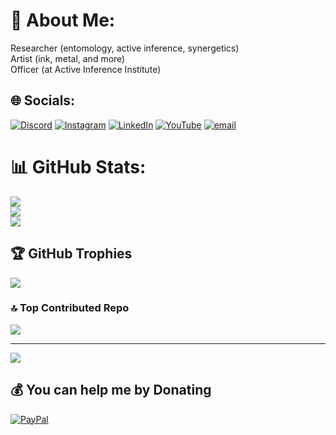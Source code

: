 # 💫 About Me:
Researcher (entomology, active inference, synergetics)<br>Artist (ink, metal, and more)<br>Officer (at Active Inference Institute) 


## 🌐 Socials:
[![Discord](https://img.shields.io/badge/Discord-%237289DA.svg?logo=discord&logoColor=white)](https://discord.gg/FSUvYD2p9S) [![Instagram](https://img.shields.io/badge/Instagram-%23E4405F.svg?logo=Instagram&logoColor=white)](https://instagram.com/danielarifriedman) [![LinkedIn](https://img.shields.io/badge/LinkedIn-%230077B5.svg?logo=linkedin&logoColor=white)](https://linkedin.com/in/danielarifriedman) [![YouTube](https://img.shields.io/badge/YouTube-%23FF0000.svg?logo=YouTube&logoColor=white)](https://youtube.com/@danielarifriedman) [![email](https://img.shields.io/badge/Email-D14836?logo=gmail&logoColor=white)](mailto:Daniel@ActiveInference.Institute) 
# 📊 GitHub Stats:
![](https://github-readme-stats.vercel.app/api?username=docxology&theme=dark&hide_border=false&include_all_commits=true&count_private=true)<br/>
![](https://nirzak-streak-stats.vercel.app/?user=docxology&theme=dark&hide_border=false)<br/>
![](https://github-readme-stats.vercel.app/api/top-langs/?username=docxology&theme=dark&hide_border=false&include_all_commits=true&count_private=true&layout=compact)

## 🏆 GitHub Trophies
![](https://github-profile-trophy.vercel.app/?username=docxology&theme=dark&no-frame=false&no-bg=true&margin-w=4)

### 🔝 Top Contributed Repo
![](https://github-contributor-stats.vercel.app/api?username=docxology&limit=5&theme=dark&combine_all_yearly_contributions=true)

---
[![](https://visitcount.itsvg.in/api?id=docxology&icon=0&color=4)](https://visitcount.itsvg.in)

  ## 💰 You can help me by Donating
  [![PayPal](https://img.shields.io/badge/PayPal-00457C?style=for-the-badge&logo=paypal&logoColor=white)](https://paypal.me/DanielAriFriedman) 

  
<!-- Proudly created with GPRM ( https://gprm.itsvg.in ) -->
